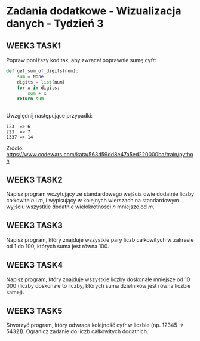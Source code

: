 Zadania dodatkowe - Wizualizacja danych - Tydzień 3
================

## WEEK3 TASK1

Popraw poniższy kod tak, aby zwracał poprawnie sumę cyfr:

``` python
def get_sum_of_digits(num):
    sum = None
    digits = list(num)
    for x in digits:
        sum + x
    return sum
    
```

Uwzględnij następujące przypadki:

    123  => 6
    223  => 7
    1337 => 14

Źródło:
<https://www.codewars.com/kata/563d59dd8e47a5ed220000ba/train/python>

## WEEK3 TASK2

Napisz program wczytujący ze standardowego wejścia dwie dodatnie liczby
całkowite $n$ i $m$, i wypisujący w kolejnych wierszach na standardowym
wyjściu wszystkie dodatnie wielokrotności $n$ mniejsze od $m$.

## WEEK3 TASK3

Napisz program, który znajduje wszystkie pary liczb całkowitych w
zakresie od 1 do 100, których suma jest równa 100.

## WEEK3 TASK4

Napisz program, który znajduje wszystkie liczby doskonałe mniejsze od 10
000 (liczby doskonałe to liczby, których suma dzielników jest równa
liczbie samej).

## WEEK3 TASK5

Stworzyć program, który odwraca kolejność cyfr w liczbie (np. 12345 -\>
54321). Ogranicz zadanie do liczb całkowitych dodatnich.
